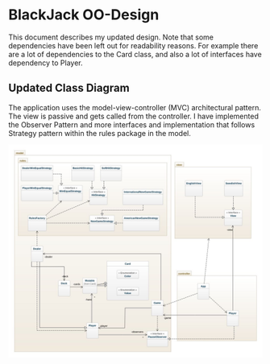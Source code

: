# BlackJack OO-Design
This document describes my updated design. Note that some dependencies have been left out for readability reasons. For example there are a lot of dependencies to the Card class, and also a lot of interfaces have dependency to Player.

## Updated Class Diagram
The application uses the model-view-controller (MVC) architectural pattern. The view is passive and gets called from the controller. I have implemented the Observer Pattern and more interfaces and implementation that follows Strategy pattern within the rules package in the model.

![class diagram](img/updated_class_diagram.jpeg)
